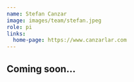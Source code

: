 ```yaml
---
name: Stefan Canzar
image: images/team/stefan.jpeg
role: pi
links:
  home-page: https://www.canzarlar.com
---
```


## Coming soon... 

